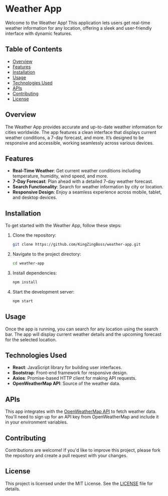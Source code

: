 # Weather App

Welcome to the Weather App! This application lets users get real-time weather information for any location, offering a sleek and user-friendly interface with dynamic features.

## Table of Contents

- [Overview](#overview)
- [Features](#features)
- [Installation](#installation)
- [Usage](#usage)
- [Technologies Used](#technologies-used)
- [APIs](#apis)
- [Contributing](#contributing)
- [License](#license)

## Overview

The Weather App provides accurate and up-to-date weather information for cities worldwide. The app features a clean interface that displays current weather conditions, a 7-day forecast, and more. It’s designed to be responsive and accessible, working seamlessly across various devices.

## Features

- **Real-Time Weather**: Get current weather conditions including temperature, humidity, wind speed, and more.
- **7-Day Forecast**: Plan ahead with a detailed 7-day weather forecast.
- **Search Functionality**: Search for weather information by city or location.
- **Responsive Design**: Enjoy a seamless experience across mobile, tablet, and desktop devices.

## Installation

To get started with the Weather App, follow these steps:

1. Clone the repository:
   ```bash
   git clone https://github.com/KingZingBoss/weather-app.git
   ```
2. Navigate to the project directory:
   ```bash
   cd weather-app
   ```
3. Install dependencies:
   ```bash
   npm install
   ```
4. Start the development server:
   ```bash
   npm start
   ```

## Usage

Once the app is running, you can search for any location using the search bar. The app will display current weather details and the upcoming forecast for the selected location.

## Technologies Used

- **React**: JavaScript library for building user interfaces.
- **Bootstrap**: Front-end framework for responsive design.
- **Axios**: Promise-based HTTP client for making API requests.
- **OpenWeatherMap API**: Source of the weather data.

## APIs

This app integrates with the [OpenWeatherMap API](https://openweathermap.org/) to fetch weather data. You'll need to sign up for an API key from OpenWeatherMap and include it in your environment variables.

## Contributing

Contributions are welcome! If you'd like to improve this project, please fork the repository and create a pull request with your changes.

## License

This project is licensed under the MIT License. See the [LICENSE](LICENSE) file for details.
